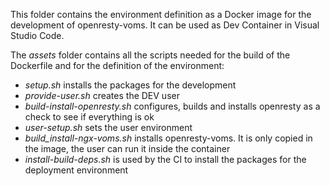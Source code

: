 This folder contains the environment definition as a Docker image for the development of openresty-voms. It can be used as Dev Container in Visual Studio Code.

The *assets* folder contains all the scripts needed for the build of the Dockerfile and for the definition of the environment:
   * *setup.sh* installs the packages for the development
   * *provide-user.sh* creates the DEV user
   * *build-install-openresty.sh* configures, builds and installs openresty as a check to see if everything is ok
   * *user-setup.sh* sets the user environment
   * *build_install-ngx-voms.sh* installs openresty-voms. It is only copied in the image, the user can run it inside the container
   * *install-build-deps.sh* is used by the CI to install the packages for the deployment environment

